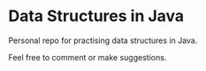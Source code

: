 # Data Structures in Java

Personal repo for practising data structures in Java.

Feel free to comment or make suggestions.

